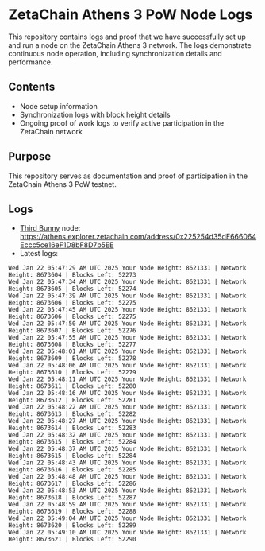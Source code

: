 # ZetaChain Athens 3 PoW Node Logs
This repository contains logs and proof that we have successfully set up and run a node on the ZetaChain Athens 3 network. The logs demonstrate continuous node operation, including synchronization details and performance.

## Contents
- Node setup information
- Synchronization logs with block height details
- Ongoing proof of work logs to verify active participation in the ZetaChain network

## Purpose
This repository serves as documentation and proof of participation in the ZetaChain Athens 3 PoW testnet.

## Logs

- [Third Bunny](https://thirdbunny.xyz/) node: https://athens.explorer.zetachain.com/address/0x225254d35dE666064Eccc5ce16eF1D8bF8D7b5EE
- Latest logs:
```
Wed Jan 22 05:47:29 AM UTC 2025 Your Node Height: 8621331 | Network Height: 8673604 | Blocks Left: 52273
Wed Jan 22 05:47:34 AM UTC 2025 Your Node Height: 8621331 | Network Height: 8673605 | Blocks Left: 52274
Wed Jan 22 05:47:39 AM UTC 2025 Your Node Height: 8621331 | Network Height: 8673606 | Blocks Left: 52275
Wed Jan 22 05:47:45 AM UTC 2025 Your Node Height: 8621331 | Network Height: 8673606 | Blocks Left: 52275
Wed Jan 22 05:47:50 AM UTC 2025 Your Node Height: 8621331 | Network Height: 8673607 | Blocks Left: 52276
Wed Jan 22 05:47:55 AM UTC 2025 Your Node Height: 8621331 | Network Height: 8673608 | Blocks Left: 52277
Wed Jan 22 05:48:01 AM UTC 2025 Your Node Height: 8621331 | Network Height: 8673609 | Blocks Left: 52278
Wed Jan 22 05:48:06 AM UTC 2025 Your Node Height: 8621331 | Network Height: 8673610 | Blocks Left: 52279
Wed Jan 22 05:48:11 AM UTC 2025 Your Node Height: 8621331 | Network Height: 8673611 | Blocks Left: 52280
Wed Jan 22 05:48:16 AM UTC 2025 Your Node Height: 8621331 | Network Height: 8673612 | Blocks Left: 52281
Wed Jan 22 05:48:22 AM UTC 2025 Your Node Height: 8621331 | Network Height: 8673613 | Blocks Left: 52282
Wed Jan 22 05:48:27 AM UTC 2025 Your Node Height: 8621331 | Network Height: 8673614 | Blocks Left: 52283
Wed Jan 22 05:48:32 AM UTC 2025 Your Node Height: 8621331 | Network Height: 8673615 | Blocks Left: 52284
Wed Jan 22 05:48:37 AM UTC 2025 Your Node Height: 8621331 | Network Height: 8673615 | Blocks Left: 52284
Wed Jan 22 05:48:43 AM UTC 2025 Your Node Height: 8621331 | Network Height: 8673616 | Blocks Left: 52285
Wed Jan 22 05:48:48 AM UTC 2025 Your Node Height: 8621331 | Network Height: 8673617 | Blocks Left: 52286
Wed Jan 22 05:48:53 AM UTC 2025 Your Node Height: 8621331 | Network Height: 8673618 | Blocks Left: 52287
Wed Jan 22 05:48:59 AM UTC 2025 Your Node Height: 8621331 | Network Height: 8673619 | Blocks Left: 52288
Wed Jan 22 05:49:04 AM UTC 2025 Your Node Height: 8621331 | Network Height: 8673620 | Blocks Left: 52289
Wed Jan 22 05:49:10 AM UTC 2025 Your Node Height: 8621331 | Network Height: 8673621 | Blocks Left: 52290
```
